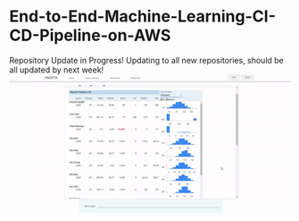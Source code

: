 # End-to-End-Machine-Learning-CI-CD-Pipeline-on-AWS
Repository Update in Progress! Updating to all new repositories, should be all updated by next week!
![EDA and Visualizations](imgs/ezgif-1-e3d1c499b26c.gif)
